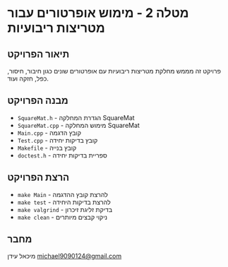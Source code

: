 # מטלה 2 - מימוש אופרטורים עבור מטריצות ריבועיות

## תיאור הפרויקט
פרויקט זה מממש מחלקת מטריצות ריבועיות עם אופרטורים שונים כגון חיבור, חיסור, כפל, חזקה ועוד.

## מבנה הפרויקט
- `SquareMat.h` - הגדרת המחלקה SquareMat
- `SquareMat.cpp` - מימוש המחלקה SquareMat
- `Main.cpp` - קובץ הדגמה
- `Test.cpp` - קובץ בדיקות יחידה
- `Makefile` - קובץ בנייה
- `doctest.h` - ספריית בדיקות יחידה

## הרצת הפרויקט
- `make Main` - להרצת קובץ ההדגמה
- `make test` - להרצת בדיקות היחידה
- `make valgrind` - בדיקת זליגת זיכרון
- `make clean` - ניקוי קבצים מיותרים

## מחבר
מיכאל עידן
michael9090124@gmail.com 
